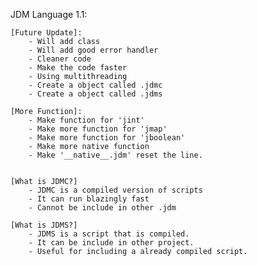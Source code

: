 JDM Language 1.1:

	[Future Update]:
		- Will add class
		- Will add good error handler
		- Cleaner code
		- Make the code faster
		- Using multithreading
		- Create a object called .jdmc
		- Create a object called .jdms

	[More Function]:
		- Make function for 'jint'
		- Make more function for 'jmap'
		- Make more function for 'jboolean'
		- Make more native function
		- Make '__native__.jdm' reset the line.


	[What is JDMC?]
		- JDMC is a compiled version of scripts
		- It can run blazingly fast
		- Cannot be include in other .jdm

	[What is JDMS?]
		- JDMS is a script that is compiled.
		- It can be include in other project.
		- Useful for including a already compiled script.